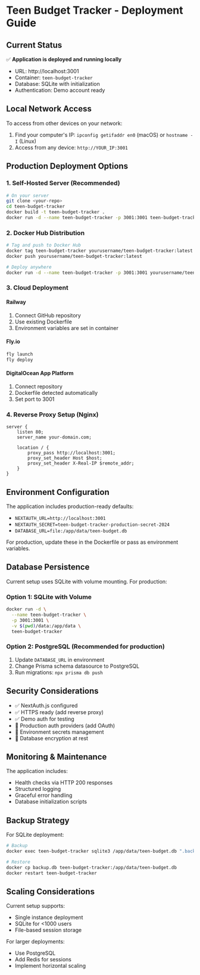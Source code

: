 # Teen Budget Tracker - Deployment Guide

## Current Status
✅ **Application is deployed and running locally**
- URL: http://localhost:3001
- Container: `teen-budget-tracker`
- Database: SQLite with initialization
- Authentication: Demo account ready

## Local Network Access
To access from other devices on your network:
1. Find your computer's IP: `ipconfig getifaddr en0` (macOS) or `hostname -I` (Linux)
2. Access from any device: `http://YOUR_IP:3001`

## Production Deployment Options

### 1. Self-Hosted Server (Recommended)
```bash
# On your server
git clone <your-repo>
cd teen-budget-tracker
docker build -t teen-budget-tracker .
docker run -d --name teen-budget-tracker -p 3001:3001 teen-budget-tracker
```

### 2. Docker Hub Distribution
```bash
# Tag and push to Docker Hub
docker tag teen-budget-tracker yourusername/teen-budget-tracker:latest
docker push yourusername/teen-budget-tracker:latest

# Deploy anywhere
docker run -d --name teen-budget-tracker -p 3001:3001 yourusername/teen-budget-tracker:latest
```

### 3. Cloud Deployment

#### Railway
1. Connect GitHub repository
2. Use existing Dockerfile
3. Environment variables are set in container

#### Fly.io
```bash
fly launch
fly deploy
```

#### DigitalOcean App Platform
1. Connect repository
2. Dockerfile detected automatically
3. Set port to 3001

### 4. Reverse Proxy Setup (Nginx)
```nginx
server {
    listen 80;
    server_name your-domain.com;
    
    location / {
        proxy_pass http://localhost:3001;
        proxy_set_header Host $host;
        proxy_set_header X-Real-IP $remote_addr;
    }
}
```

## Environment Configuration

The application includes production-ready defaults:
- `NEXTAUTH_URL=http://localhost:3001`
- `NEXTAUTH_SECRET=teen-budget-tracker-production-secret-2024`
- `DATABASE_URL=file:/app/data/teen-budget.db`

For production, update these in the Dockerfile or pass as environment variables.

## Database Persistence

Current setup uses SQLite with volume mounting. For production:

### Option 1: SQLite with Volume
```bash
docker run -d \
  --name teen-budget-tracker \
  -p 3001:3001 \
  -v $(pwd)/data:/app/data \
  teen-budget-tracker
```

### Option 2: PostgreSQL (Recommended for production)
1. Update `DATABASE_URL` in environment
2. Change Prisma schema datasource to PostgreSQL
3. Run migrations: `npx prisma db push`

## Security Considerations

- ✅ NextAuth.js configured
- ✅ HTTPS ready (add reverse proxy)
- ✅ Demo auth for testing
- 🔄 Production auth providers (add OAuth)
- 🔄 Environment secrets management
- 🔄 Database encryption at rest

## Monitoring & Maintenance

The application includes:
- Health checks via HTTP 200 responses
- Structured logging
- Graceful error handling
- Database initialization scripts

## Backup Strategy

For SQLite deployment:
```bash
# Backup
docker exec teen-budget-tracker sqlite3 /app/data/teen-budget.db ".backup /app/data/backup.db"

# Restore
docker cp backup.db teen-budget-tracker:/app/data/teen-budget.db
docker restart teen-budget-tracker
```

## Scaling Considerations

Current setup supports:
- Single instance deployment
- SQLite for <1000 users
- File-based session storage

For larger deployments:
- Use PostgreSQL
- Add Redis for sessions
- Implement horizontal scaling